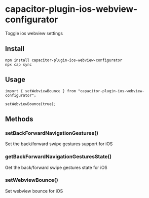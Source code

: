# capacitor-plugin-ios-webview-configurator

Toggle ios webview settings

## Install

```
npm install capacitor-plugin-ios-webview-configurator
npx cap sync
```

## Usage

```
import { setWebviewBounce } from "capacitor-plugin-ios-webview-configurator";

setWebviewBounce(true);
```

## Methods

### setBackForwardNavigationGestures()

Set the back/forward swipe gestures support for iOS

### getBackForwardNavigationGesturesState()

Get the back/forward swipe gestures state for iOS

### setWebviewBounce()

Set webview bounce for iOS
